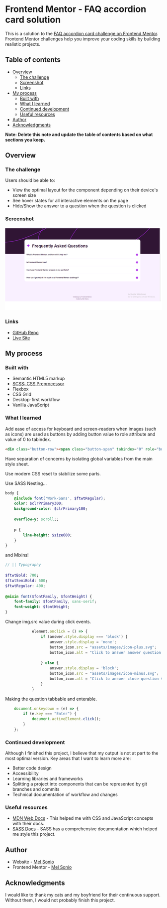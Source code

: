 # Frontend Mentor - FAQ accordion card solution

This is a solution to the [FAQ accordion card challenge on Frontend Mentor](https://www.frontendmentor.io/challenges/faq-accordion-card-XlyjD0Oam). Frontend Mentor challenges help you improve your coding skills by building realistic projects. 

## Table of contents

- [Overview](#overview)
  - [The challenge](#the-challenge)
  - [Screenshot](#screenshot)
  - [Links](#links)
- [My process](#my-process)
  - [Built with](#built-with)
  - [What I learned](#what-i-learned)
  - [Continued development](#continued-development)
  - [Useful resources](#useful-resources)
- [Author](#author)
- [Acknowledgments](#acknowledgments)

**Note: Delete this note and update the table of contents based on what sections you keep.**

## Overview

### The challenge

Users should be able to:

- View the optimal layout for the component depending on their device's screen size
- See hover states for all interactive elements on the page
- Hide/Show the answer to a question when the question is clicked

### Screenshot

![](assets/images/screenshot.jpg)

### Links

- [GitHub Repo](https://github.com/melgasonio/faq-accordion)
- [Live Site](https://melgasonio.github.io/faq-accordion/)

## My process

### Built with

- Semantic HTML5 markup
- [SCSS: CSS Preprocessor](https://sass-lang.com/)
- Flexbox
- CSS Grid
- Desktop-first workflow
- Vanilla JavaScript

### What I learned

Add ease of access for keyboard and screen-readers when images (such as icons) are used as buttons by adding button value to role attribute and value of 0 to tabindex.
```html
<div class="button-row"><span class="button-span" tabindex="0" role="button"><img class="button-icon"  src="./assets/images/icon-plus.svg" id="button-1" alt="Click to answer question 1."></span></div>
```

Have separation of concerns by isolating global variables from the main style sheet.

Use modern CSS reset to stabilize some parts.

Use SASS Nesting...
```SASS Nesting
body {
    @include font('Work-Sans', $ftwtRegular);
    color: $clrPrimary300;
    background-color: $clrPrimary100;

    overflow-y: scroll;;

    p {
        line-height: $size600;
    }
}
```
and Mixins!
```SASS Mixins
// || Typography

$ftwtBold: 700;
$ftwtSemiBold: 600;
$ftwtRegular: 400;

@mixin font($fontFamily, $fontWeight) {
    font-family: $fontFamily, sans-serif;
    font-weight: $fontWeight;
}
```

Change img.src value during click events.
```js
            element.onclick = () => {
                if (answer.style.display === 'block') {
                    answer.style.display = 'none';
                    button_icon.src = "assets/images/icon-plus.svg";
                    button_icon.alt = "Click to answer answer question ${i+1}.";

                } else {
                    answer.style.display = 'block';
                    button_icon.src = "assets/images/icon-minus.svg";
                    button_icon.alt = "Click to answer close question ${i+1}.";
                }
            }
```

Making the question tabbable and enterable.
```js
    document.onkeydown = (e) => {
        if (e.key === "Enter") {
            document.activeElement.click();
        }
    };
```

### Continued development

Although I finished this project, I believe that my output is not at part to the most optimal version. Key areas that I want to learn more are:
- Better code design 
- Accessibility
- Learning libraries and frameworks
- Splitting a project into components that can be represented by git branches and commits
- Technical documentation of workflow and changes

### Useful resources

- [MDN Web Docs](https://developer.mozilla.org/en-US/docs/Web/JavaScript) - This helped me with CSS and JavaScript concepts with their docs.
- [SASS Docs](https://sass-lang.com/documentation/) - SASS has a comprehensive documentation which helped me style this project.

## Author

- Website - [Mel Sonio](https://www.your-site.com)
- Frontend Mentor - [Mel Sonio](https://www.frontendmentor.io/profile/melgasonio)

## Acknowledgments

I would like to thank my cats and my boyfriend for their continuous support. Without them, I would not probably finish this project.